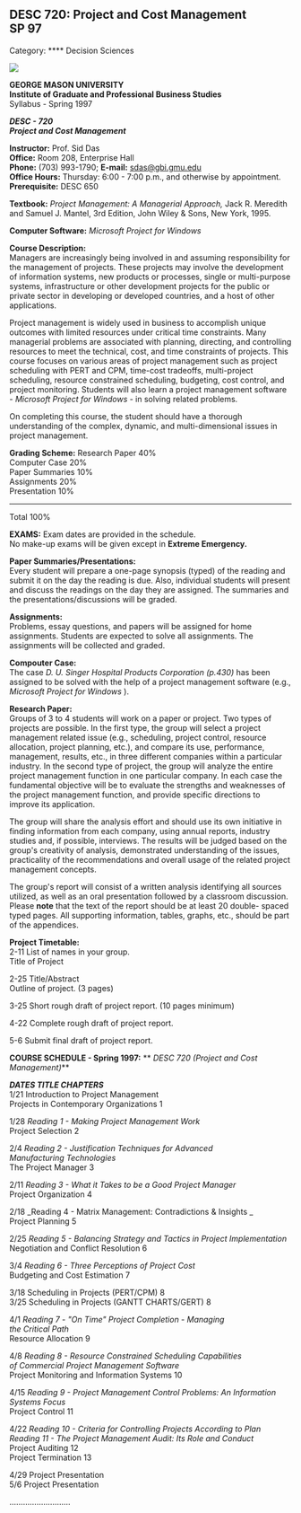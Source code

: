 DESC 720: Project and Cost Management  
SP 97  
---  
Category: **** Decision Sciences  
  
![](/Courses/Syllabi/SylSpr97.nsf/23d5f700ab5a40dc85256207004f3a60/$Body/0.BC6?OpenElement&FieldElemFormat=gif)  

  
**GEORGE MASON UNIVERSITY**  
**Institute of Graduate and Professional Business Studies**  
Syllabus - Spring 1997  
  
**_DESC - 720_**  
**_Project and Cost Management_**  
  
**Instructor:** Prof. Sid Das  
**Office:** Room 208, Enterprise Hall  
**Phone:** (703) 993-1790; **E-mail:** sdas@gbi.gmu.edu  
**Office Hours:** Thursday: 6:00 - 7:00 p.m., and otherwise by appointment.  
**Prerequisite:** DESC 650  
  
**Textbook:** _Project Management: A Managerial Approach,_ Jack R. Meredith
and Samuel J. Mantel, 3rd Edition, John Wiley  & Sons, New York, 1995.  
  
**Computer Software:** _Microsoft Project for Windows_  
  
**Course Description:**  
Managers are increasingly being involved in and assuming responsibility for
the management of projects. These projects may involve the development of
information systems, new products or processes, single or multi-purpose
systems, infrastructure or other development projects for the public or
private sector in developing or developed countries, and a host of other
applications.  
  
Project management is widely used in business to accomplish unique outcomes
with limited resources under critical time constraints. Many managerial
problems are associated with planning, directing, and controlling resources to
meet the technical, cost, and time constraints of projects. This course
focuses on various areas of project management such as project scheduling with
PERT and CPM, time-cost tradeoffs, multi-project scheduling, resource
constrained scheduling, budgeting, cost control, and project monitoring.
Students will also learn a project management software - _Microsoft Project
for Windows_ \- in solving related problems.  
  
On completing this course, the student should have a thorough understanding of
the complex, dynamic, and multi-dimensional issues in project management.  
  
**Grading Scheme:** Research Paper 40%  
Computer Case 20%  
Paper Summaries 10%  
Assignments 20%  
Presentation 10%  
___  
Total 100%  
  
**EXAMS:** Exam dates are provided in the schedule.  
No make-up exams will be given except in **Extreme Emergency.**  
  
**Paper Summaries/Presentations:**  
Every student will prepare a one-page synopsis (typed) of the reading and
submit it on the day the reading is due. Also, individual students will
present and discuss the readings on the day they are assigned. The summaries
and the presentations/discussions will be graded.  
  
**Assignments:**  
Problems, essay questions, and papers will be assigned for home assignments.
Students are expected to solve all assignments. The assignments will be
collected and graded.  
  
**Compouter Case:**  
The case _D. U. Singer Hospital Products Corporation (p.430)_ has been
assigned to be solved with the help of a project management software (e.g.,
_Microsoft Project for Windows_ ).  
  
**Research Paper:**  
Groups of 3 to 4 students will work on a paper or project. Two types of
projects are possible. In the first type, the group will select a project
management related issue (e.g., scheduling, project control, resource
allocation, project planning, etc.), and compare its use, performance,
management, results, etc., in three different companies within a particular
industry. In the second type of project, the group will analyze the entire
project management function in one particular company. In each case the
fundamental objective will be to evaluate the strengths and weaknesses of the
project management function, and provide specific directions to improve its
application.  
  
The group will share the analysis effort and should use its own initiative in
finding information from each company, using annual reports, industry studies
and, if possible, interviews. The results will be judged based on the group's
creativity of analysis, demonstrated understanding of the issues, practicality
of the recommendations and overall usage of the related project management
concepts.  
  
The group's report will consist of a written analysis identifying all sources
utilized, as well as an oral presentation followed by a classroom discussion.
Please **note** that the text of the report should be at least 20 double-
spaced typed pages. All supporting information, tables, graphs, etc., should
be part of the appendices.  
  
**Project Timetable:**  
2-11 List of names in your group.  
Title of Project  
  
2-25 Title/Abstract  
Outline of project. (3 pages)  
  
3-25 Short rough draft of project report. (10 pages minimum)  
  
4-22 Complete rough draft of project report.  
  
5-6 Submit final draft of project report.  
  
  
**COURSE SCHEDULE - Spring 1997:** ** _DESC 720 (Project and Cost
Management)_**  
  
**_DATES TITLE CHAPTERS_**  
1/21 Introduction to Project Management  
Projects in Contemporary Organizations 1  
  
1/28 _Reading 1 - Making Project Management Work_  
Project Selection 2  
  
2/4 _Reading 2 - Justification Techniques for Advanced_  
_Manufacturing Technologies_  
The Project Manager 3  
  
2/11 _Reading 3 - What it Takes to be a Good Project Manager_  
Project Organization 4  
  
2/18 _Reading 4 - Matrix Management: Contradictions & Insights _  
Project Planning 5  
  
2/25 _Reading 5 - Balancing Strategy and Tactics in Project Implementation_  
Negotiation and Conflict Resolution 6  
  
3/4 _Reading 6 - Three Perceptions of Project Cost_  
Budgeting and Cost Estimation 7  
  
3/18 Scheduling in Projects (PERT/CPM) 8  
3/25 Scheduling in Projects (GANTT CHARTS/GERT) 8  
  
4/1 _Reading 7 - "On Time" Project Completion - Managing_  
_the Critical Path_  
Resource Allocation 9  
  
4/8 _Reading 8 - Resource Constrained Scheduling Capabilities_  
_of Commercial Project Management Software_  
Project Monitoring and Information Systems 10  
  
4/15 _Reading 9 - Project Management Control Problems: An Information_  
_Systems Focus_  
Project Control 11  
  
4/22 _Reading 10 - Criteria for Controlling Projects According to Plan_  
_Reading 11 - The Project Management Audit: Its Role and Conduct_  
Project Auditing 12  
Project Termination 13  
  
4/29 Project Presentation  
5/6 Project Presentation  

...........................


